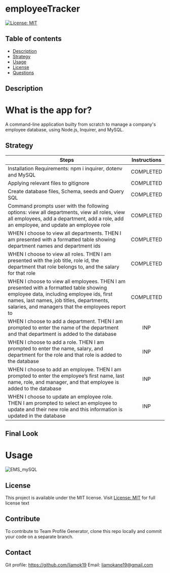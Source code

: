 # employeeTracker

[![License: MIT](https://img.shields.io/apm/l/vim-mode?color=orange&style=for-the-badge.svg)](https://opensource.org/licenses/MIT)

## Table of contents
- [Description](#description)
- [Strategy](#strategy)
- [Usage](#usage)
- [License](#license)
- [Questions](#questions)

## Description
# What is the app for?
 A command-line application builty from scratch to manage a company's employee database, using Node.js, Inquirer, and MySQL.

## Strategy 
| Steps | Instructions | 
| ------------- |:-------------:| 
| Installation Requirements: npm i inquirer, dotenv and MySQL | COMPLETED |
| Applying relevant files to gitignore | COMPLETED |
| Create database files, Schema, seeds and Query SQL | COMPLETED | 
| Command prompts user with the following options: view all departments, view all roles, view all employees, add a department, add a role, add an employee, and update an employee role | COMPLETED | 
| WHEN I choose to view all departments. THEN I am presented with a formatted table showing department names and department ids | COMPLETED | 
| WHEN I choose to view all roles. THEN I am presented with the job title, role id, the department that role belongs to, and the salary for that role | COMPLETED | 
| WHEN I choose to view all employees. THEN I am presented with a formatted table showing employee data, including employee ids, first names, last names, job titles, departments, salaries, and managers that the employees report to | COMPLETED | 
| WHEN I choose to add a department. THEN I am prompted to enter the name of the department and that department is added to the database | INP | 
| WHEN I choose to add a role. THEN I am prompted to enter the name, salary, and department for the role and that role is added to the database | INP | 
| WHEN I choose to add an employee. THEN I am prompted to enter the employee’s first name, last name, role, and manager, and that employee is added to the database | INP | 
|WHEN I choose to update an employee role. THEN I am prompted to select an employee to update and their new role and this information is updated in the database | INP |

## Final Look
# Usage
<img src='./public/assets/images/noteTaker.gif' alt="EMS_mySQL" >

## License
This project is available under the MIT license. Visit [License: MIT](https://opensource.org/licenses/MIT) for full license text

## Contribute
To contribute to Team Profile Generator, clone this repo locally and commit your code on a separate branch.


## Contact
Git profile: https://github.com/liamok19
Email: liamokane19@gmail.com